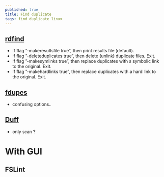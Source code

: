 ```yaml
---
published: true
title: Find duplicate
tags: find duplicate linux
---
```

## [rdfind](https://rdfind.pauldreik.se/)
- If flag ”-makeresultsfile true”, then print results file (default).
- If flag ”-deleteduplicates true”, then delete (unlink) duplicate files. Exit.
- If flag ”-makesymlinks true”, then replace duplicates with a symbolic link to the original. Exit.
- If flag ”-makehardlinks true”, then replace duplicates with a hard link to the original. Exit.

## [fdupes](https://github.com/adrianlopezroche/fdupes)
- confusing options..

## [Duff](http://duff.dreda.org/)
- only scan ?

# With GUI

## FSLint


